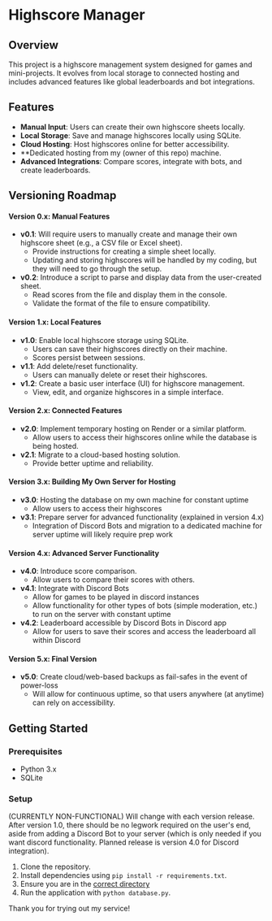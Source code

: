 # Highscore Manager

## Overview
This project is a highscore management system designed for games and mini-projects. It evolves from local storage to connected hosting and includes advanced features like global leaderboards and bot integrations.

## Features
- **Manual Input**: Users can create their own highscore sheets locally.
- **Local Storage**: Save and manage highscores locally using SQLite.
- **Cloud Hosting**: Host highscores online for better accessibility.
- **Dedicated hosting from my (owner of this repo) machine.
- **Advanced Integrations**: Compare scores, integrate with bots, and create leaderboards.

## Versioning Roadmap

#### Version 0.x: Manual Features
- **v0.1**: Will require users to manually create and manage their own highscore sheet (e.g., a CSV file or Excel sheet).
  - Provide instructions for creating a simple sheet locally.
  - Updating and storing highscores will be handled by my coding, but they will need to go through the setup.
- **v0.2**: Introduce a script to parse and display data from the user-created sheet.
  - Read scores from the file and display them in the console.
  - Validate the format of the file to ensure compatibility.

#### Version 1.x: Local Features
- **v1.0**: Enable local highscore storage using SQLite.
  - Users can save their highscores directly on their machine.
  - Scores persist between sessions.
- **v1.1**: Add delete/reset functionality.
  - Users can manually delete or reset their highscores.
- **v1.2**: Create a basic user interface (UI) for highscore management.
  - View, edit, and organize highscores in a simple interface.

#### Version 2.x: Connected Features
- **v2.0**: Implement temporary hosting on Render or a similar platform.
  - Allow users to access their highscores online while the database is being hosted.
- **v2.1**: Migrate to a cloud-based hosting solution.
  - Provide better uptime and reliability.

#### Version 3.x: Building My Own Server for Hosting
- **v3.0**: Hosting the database on my own machine for constant uptime
  - Allow users to access their highscores 
- **v3.1**: Prepare server for advanced functionality (explained in version 4.x)
  - Integration of Discord Bots and migration to a dedicated machine for server uptime will likely require prep work

#### Version 4.x: Advanced Server Functionality
- **v4.0**: Introduce score comparison.
  - Allow users to compare their scores with others.
- **v4.1**: Integrate with Discord Bots
  - Allow for games to be played in discord instances
  - Allow functionality for other types of bots (simple moderation, etc.) to run on the server with constant uptime
- **v4.2**: Leaderboard accessible by Discord Bots in Discord app
  - Allow for users to save their scores and access the leaderboard all within Discord 

#### Version 5.x: Final Version
- **v5.0**: Create cloud/web-based backups as fail-safes in the event of power-loss
  - Will allow for continuous uptime, so that users anywhere (at anytime) can rely on accessibility.

## Getting Started
### Prerequisites
- Python 3.x
- SQLite

### Setup 
(CURRENTLY NON-FUNCTIONAL) Will change with each version release. After version 1.0, there should be no legwork required on the user's end, aside from adding a Discord Bot to your server (which is only needed if you want discord functionality. Planned release is version 4.0 for Discord integration). 
1. Clone the repository.
2. Install dependencies using `pip install -r requirements.txt`.
3. Ensure you are in the [correct directory](highscore_database)
4. Run the application with `python database.py`.

Thank you for trying out my service!
